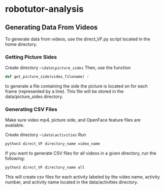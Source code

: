 # robotutor-analysis

## Generating Data From Videos

To generate data from videos, use the direct_VF.py script located in the home directory.

### Getting Picture Sides

Create directory `~\data\picture_sides`
Then, use the function
```python
def get_picture_side(video_filename) :
```
to generate a file containing the side the picture is located on for each frame (represented by a line). This file will be stored in the data/picture_sides directory.

### Generating CSV Files

Make sure video mp4, picture side, and OpenFace feature files are available.

Create directory `~\data\activities`
Run
```bash
python3 direct_VF directory_name video_name
```
If you want to generate CSV files for all videos in a given directory, run the following:
```bash
python3 direct_VF directory_name all
```
This will create csv files for each activity labeled by the video name, activity number, and activity name located in the data/activities directory.
